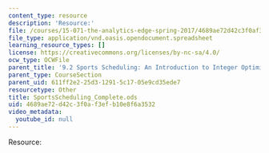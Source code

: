 ```yaml
---
content_type: resource
description: 'Resource:'
file: /courses/15-071-the-analytics-edge-spring-2017/4689ae72d42c3f0af3efb10e8f6a3532_SportsScheduling_Complete.ods
file_type: application/vnd.oasis.opendocument.spreadsheet
learning_resource_types: []
license: https://creativecommons.org/licenses/by-nc-sa/4.0/
ocw_type: OCWFile
parent_title: '9.2 Sports Scheduling: An Introduction to Integer Optimization '
parent_type: CourseSection
parent_uid: 611ff2e2-25d3-1291-5c17-05e9cd35ede7
resourcetype: Other
title: SportsScheduling_Complete.ods
uid: 4689ae72-d42c-3f0a-f3ef-b10e8f6a3532
video_metadata:
  youtube_id: null
---
```

Resource: